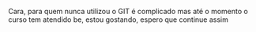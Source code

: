Cara, para quem nunca utilizou o GIT é complicado mas até o momento o curso tem atendido be, estou gostando, espero que continue assim